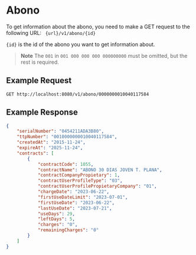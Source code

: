 # Abono
To get information about the abono, you need to make a GET request to the following URL:
` {url}/v1/abono/{id}`

`{id}` is the id of the abono you want to get information about.
> **Note**
> The `001` in `001 000 000 000 000000000` must be omitted, but the rest is required.

## Example Request
```GET http://localhost:8080/v1/abono/0000000010040117584```

## Example Response
```json
{
    "serialNumber": "0454211ADA3B80",
    "ttpNumber": "0010000000010040117584",
    "createdAt": "2015-11-24",
    "expireAt": "2025-11-24",
    "contracts": [
        {
            "contractCode": 1055,
            "contractName": "ABONO 30 DIAS JOVEN T. PLANA",
            "contractCompanyPropietary": 1,
            "contractUserProfileType": "03",
            "contractUserProfilePropietaryCompany": "01",
            "chargeDate": "2023-06-22",
            "firstUseDateLimit": "2023-07-01",
            "firstUseDate": "2023-06-22",
            "lastUseDate": "2023-07-21",
            "useDays": 29,
            "leftDays": 5,
            "charges": "0",
            "remainingCharges": "0"
        }
    ]
}
```